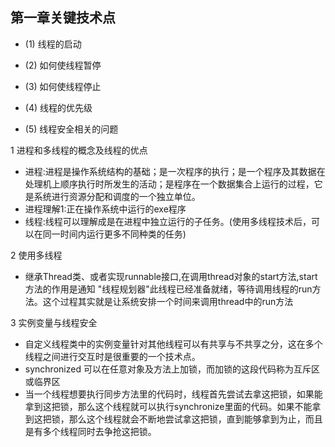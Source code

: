 


## 第一章关键技术点

+ (1) 线程的启动

+ (2) 如何使线程暂停

+ (3) 如何使线程停止

+ (4) 线程的优先级

+ (5) 线程安全相关的问题

1 进程和多线程的概念及线程的优点

+ 进程:进程是操作系统结构的基础；是一次程序的执行；是一个程序及其数据在处理机上顺序执行时所发生的活动；是程序在一个数据集合上运行的过程，它是系统进行资源分配和调度的一个独立单位。
+ 进程理解1:正在操作系统中运行的exe程序
+ 线程:线程可以理解成是在进程中独立运行的子任务。(使用多线程技术后，可以在同一时间内运行更多不同种类的任务)

2 使用多线程
+ 继承Thread类、或者实现runnable接口,在调用thread对象的start方法,start方法的作用是通知 "线程规划器"此线程已经准备就绪，等待调用线程的run方法。这个过程其实就是让系统安排一个时间来调用thread中的run方法

3 实例变量与线程安全 
+ 自定义线程类中的实例变量针对其他线程可以有共享与不共享之分，这在多个线程之间进行交互时是很重要的一个技术点。
+ synchronized 可以在任意对象及方法上加锁，而加锁的这段代码称为互斥区或临界区
+ 当一个线程想要执行同步方法里的代码时，线程首先尝试去拿这把锁，如果能拿到这把锁，那么这个线程就可以执行synchronize里面的代码。如果不能拿到这把锁，那么这个线程就会不断地尝试拿这把锁，直到能够拿到为止，而且是有多个线程同时去争抢这把锁。




